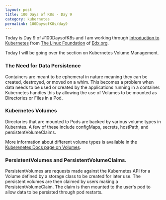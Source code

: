 ```yaml
---
layout: post
title: 100 Days of K8s - Day 9
category: kubernetes
permalink: 100DaysofK8s/day9
---
```


Today is Day 9 of #100DaysofK8s and I am working through [Introduction to Kubernetes](https://www.edx.org/course/introduction-to-kubernetes) from [The Linux Foundation](www.linuxfoundation.org/‎
) of [Edx.org](https://edx.org).

Today I will be going over the section on Kubernetes Volume Management.

### The Need for Data Persistence

Containers are meant to be ephemeral in nature meaning they can be created, destroyed, or moved on a whim. This becomes a problem when data needs to be used or created by the applications running in a container. Kubernetes handles this by allowing the use of Volumes to be mounted as Directories or Files in a Pod.   

### Kubernetes Volumes

Directories that are mounted to Pods are backed by various volume types in Kuberntes. A few of these include configMaps, secrets, hostPath, and persistentVolumeClaims.

More information about different volume types is available in the [Kuberenetes Docs page on Volumes](https://kubernetes.io/docs/concepts/storage/volumes/).
### PersistentVolumes and PersistentVolumeClaims.

PersistentVolumes are requests made against the Kubernetes API for a Volume defined by a storage class to be created for later use. The persistent volumes are then claimed by users making a PersistentVolumeClaim. The claim is then mounted to the user's pod to allow data to be persisted through pod restarts.  

